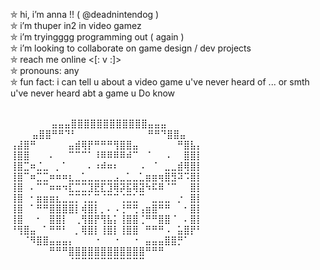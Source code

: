 ⛤ hi, i’m anna !! ( @deadnintendog ) <br>
⛤ i’m thuper in2 in video gamez <br>
⛤ i’m tryingggg programming out ( again ) <br>
⛤ i’m looking to collaborate on game design / dev projects <br>
⛤ reach me online <[: v :]> <br>
⛤ pronouns: any <br>
⛤ fun fact: i can tell u about a video game u've never heard of ... or smth u've never heard abt a game u Do know <br>

<br>⠀⠀⠀⠀⠀
⠀⣤⣤⣤⣿⣿⣿⣿⣿⣿⣿⣿⣿⣿⣿⣿⣤⣤⣤ <br> ⠀⠀
⠀⣤⣿⣿⠛⠛⠙⠃⠀⠀⠀⠀⠀⠀⠀⠀⠀⠀⠀⠛⠛⠙⣿⣿⣤⠀<br>
⢠⣼⣿⠛⠀⠀⠀⠀⠀⣤⣾⢿⡟⠛⠛⠛⢻⣿⣿⣤⠀⠀⠀⠀⠀⠀⠛⣿⣧⡄ <br>
⢸⣿⣿⠀⠀⠀⠄⠀⠀⠉⠉⠉⠁⠸⠿⠿⠿⠿⠾⠉⠀⠈⠀⠀⠠⠀⠀⣿⣿⡇ <br>
⢸⣿⣉⠶⣈⣀⠀⡀⠁⠀⠀⠀⠄⠰⠾⠶⠆⠀⠀⠀⠠⠀⠈⠀⣀⣀⣾⢿⣿⡇ <br>
⢸⣿⠉⠶⣉⣉⠶⠶⠶⣆⣀⣁⣀⣀⣀⣀⣠⣀⣁⣀⣁⣶⣶⢶⣿⣻⠽⠩⣿⡇ <br>
⢸⣿⠀⠄⠉⠉⠶⠶⠲⣏⣉⣉⣹⣟⣏⣹⢿⡽⣯⢿⣽⠳⠯⠿⠈⠉⠀⠀⣿⡇ <br>
⢸⣿⠀⠂⣶⣶⣶⣆⣀⣉⡉⢉⣁⡉⠈⠉⠉⢈⣉⣁⠉⠀⣀⣀⣀⠀⡐⠀⣿⡇ <br>
⢸⣿⠀⠁⠛⠛⣿⣿⣿⣿⡇⢾⣿⡇⡀⠄⠠⢘⠛⢛⢠⣶⣿⠛⠛⠀⠀⠂⣿⡇ <br>
⢸⣿⠀⠀⠂⠀⣿⣿⡇⠀⢀⢻⣿⡟⢻⣧⡅⢸⣿⣿⢈⠛⠛⣿⣿⠈⠀⠄⣿⡇ <br>
⠘⢻⣿⣤⠀⠁⠛⠛⠃⠀⡀⢿⣿⡇⢸⣿⡇⢸⣿⣿⠀⠛⠛⠛⠠⠀⣥⣿⡟⠃ <br>
⠀⠀⠈⠻⣿⣿⣤⣤⣤⡄⠀⠀⠀⠐⠀⠀⠐⠀⠀⠐⠀⣤⣤⣤⣿⣿⡛⠁⠀⠀ <br>
⠀⠀⠀⠀⠀⠀⠛⠛⠛⣿⣿⣿⣿⣿⣿⣿⣿⣿⣿⣿⣿⠛⠛⠛⠀⠀⠀⠀⠀⠀<br>
⠀⠀⠀⠀⠀⠀⠀⠀⠀⠈⠉⠉⠉⠉⠉⠉⠉⠉⠉⠉⠉⠀⠀⠀⠀⠀⠀⠀⠀⠀<br>
